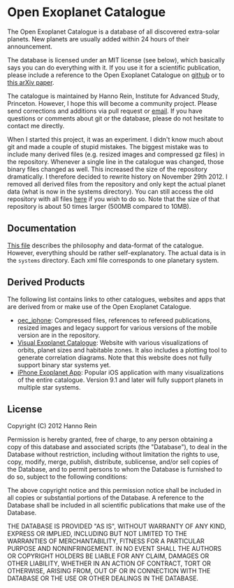 Open Exoplanet Catalogue
==============

The Open Exoplanet Catalogue is a database of all discovered extra-solar planets. New planets are usually added within 24 hours of their announcement.

The database is licensed under an MIT license (see below), which basically says you can do everything with it. If you use it for a scientific publication, please include a reference to the Open Exoplanet Catalogue on [github](https://github.com/hannorein/open_exoplanet_catalogue) or to [this arXiv paper](http://arxiv.org/abs/1211.7121).  

The catalogue is maintained by Hanno Rein, Institute for Advanced Study, Princeton. However, I hope this will become a community project. Please send corrections and additions via pull request or [email](mailto:exoplanet@hanno-rein.de). If you have questions or comments about git or the database, please do not hesitate to contact me directly.

When I started this project, it was an experiment. I didn't know much about git and made a couple of stupid mistakes. The biggest mistake was to include many derived files (e.g. resized images and compressed gz files) in the repository. Whenever a single line in the catalogue was changed, those binary files changed as well. This increased the size of the repository dramatically. I therefore decided to rewrite history on November 29th 2012. I removed all derived files from the repository  and only kept the actual planet data (what is now in the systems directory). You can still access the old repository with all files [here](https://github.com/hannorein/oec_old) if you wish to do so. Note that the size of that repository is about 50 times larger (500MB compared to 10MB). 

Documentation
--------------
[This file](https://raw.github.com/hannorein/open_exoplanet_catalogue/master/oec_paper.pdf) describes the philosophy and data-format of the catalogue. However, everything should be rather self-explanatory. The actual data is in the `systems` directory. Each xml file corresponds to one planetary system. 

Derived Products
--------------
The following list contains links to other catalogues, websites and apps that are derived from or make use of the Open Exoplanet Catalogue.

 * [oec_iphone](https://github.com/hannorein/oec_iphone): Compressed files, references to refereed publications, resized images and legacy support for various versions of the mobile version are in the repository.
 * [Visual Exoplanet Catalogue](http://exoplanet.hanno-rein.de): Website with various visualizations of orbits, planet sizes and habitable zones. It also includes a plotting tool to generate correlation diagrams. Note that this website does not fully support binary star systems yet.
 * [iPhone Exoplanet App](http://exoplanetapp.com): Popular iOS application with many visualizations of the entire catalogue. Version 9.1 and later will fully support planets in multiple star systems.


License
--------------
Copyright (C) 2012 Hanno Rein

Permission is hereby granted, free of charge, to any person obtaining a copy of this database and associated scripts (the "Database"), to deal in the Database without restriction, including without limitation the rights to use, copy, modify, merge, publish, distribute, sublicense, and/or sell copies of the Database, and to permit persons to whom the Database is furnished to do so, subject to the following conditions:

The above copyright notice and this permission notice shall be included in all copies or substantial portions of the Database.
A reference to the Database shall be included in all scientific publications that make use of the Database.

THE DATABASE IS PROVIDED "AS IS", WITHOUT WARRANTY OF ANY KIND, EXPRESS OR IMPLIED, INCLUDING BUT NOT LIMITED TO THE WARRANTIES OF MERCHANTABILITY, FITNESS FOR A PARTICULAR PURPOSE AND NONINFRINGEMENT. IN NO EVENT SHALL THE AUTHORS OR COPYRIGHT HOLDERS BE LIABLE FOR ANY CLAIM, DAMAGES OR OTHER LIABILITY, WHETHER IN AN ACTION OF CONTRACT, TORT OR OTHERWISE, ARISING FROM, OUT OF OR IN CONNECTION WITH THE DATABASE OR THE USE OR OTHER DEALINGS IN THE DATABASE.

